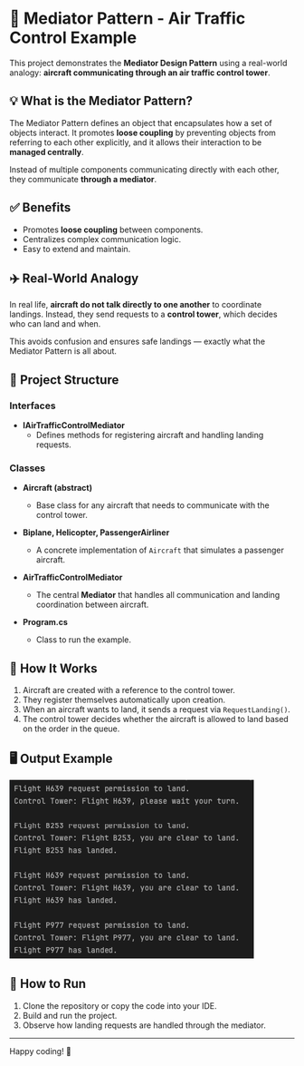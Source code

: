 # 🛫 Mediator Pattern - Air Traffic Control Example

This project demonstrates the **Mediator Design Pattern** using a real-world analogy: **aircraft communicating through an air traffic control tower**.

## 💡 What is the Mediator Pattern?

The Mediator Pattern defines an object that encapsulates how a set of objects interact. It promotes **loose coupling** by preventing objects from referring to each other explicitly, and it allows their interaction to be **managed centrally**.

Instead of multiple components communicating directly with each other, they communicate **through a mediator**.

## ✅ Benefits

- Promotes **loose coupling** between components.
- Centralizes complex communication logic.
- Easy to extend and maintain.

## ✈️ Real-World Analogy

In real life, **aircraft do not talk directly to one another** to coordinate landings. Instead, they send requests to a **control tower**, which decides who can land and when.

This avoids confusion and ensures safe landings — exactly what the Mediator Pattern is all about.

## 🧱 Project Structure

### Interfaces

- **IAirTrafficControlMediator**
  - Defines methods for registering aircraft and handling landing requests.

### Classes

- **Aircraft (abstract)**

  - Base class for any aircraft that needs to communicate with the control tower.
- **Biplane, Helicopter, PassengerAirliner**

  - A concrete implementation of `Aircraft` that simulates a passenger aircraft.
- **AirTrafficControlMediator**

  - The central **Mediator** that handles all communication and landing coordination between aircraft.
- **Program.cs**

  - Class to run the example.

## 🧪 How It Works

1. Aircraft are created with a reference to the control tower.
2. They register themselves automatically upon creation.
3. When an aircraft wants to land, it sends a request via `RequestLanding()`.
4. The control tower decides whether the aircraft is allowed to land based on the order in the queue.

## 🖥️ Output Example

![Output Example](https://raw.githubusercontent.com/firstori29/practical-design-patterns/main/src/BehavioralPatterns/Mediator/assets/output-example.png)

## 📂 How to Run

1. Clone the repository or copy the code into your IDE.
2. Build and run the project.
3. Observe how landing requests are handled through the mediator.

---

Happy coding! 🚀
